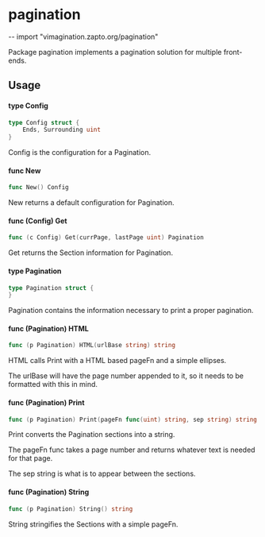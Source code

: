 # pagination
--
    import "vimagination.zapto.org/pagination"

Package pagination implements a pagination solution for multiple front-ends.

## Usage

#### type Config

```go
type Config struct {
	Ends, Surrounding uint
}
```

Config is the configuration for a Pagination.

#### func  New

```go
func New() Config
```
New returns a default configuration for Pagination.

#### func (Config) Get

```go
func (c Config) Get(currPage, lastPage uint) Pagination
```
Get returns the Section information for Pagination.

#### type Pagination

```go
type Pagination struct {
}
```

Pagination contains the information necessary to print a proper pagination.

#### func (Pagination) HTML

```go
func (p Pagination) HTML(urlBase string) string
```
HTML calls Print with a HTML based pageFn and a simple ellipses.

The urlBase will have the page number appended to it, so it needs to be
formatted with this in mind.

#### func (Pagination) Print

```go
func (p Pagination) Print(pageFn func(uint) string, sep string) string
```
Print converts the Pagination sections into a string.

The pageFn func takes a page number and returns whatever text is needed for that
page.

The sep string is what is to appear between the sections.

#### func (Pagination) String

```go
func (p Pagination) String() string
```
String stringifies the Sections with a simple pageFn.
